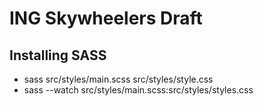 # ING Skywheelers Draft

## Installing SASS

- sass src/styles/main.scss src/styles/style.css
- sass --watch src/styles/main.scss:src/styles/styles.css
